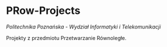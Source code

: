 # PRow-Projects
*Politechnika Poznańska - Wydział Informatyki i Telekomunikacji*

Projekty z przedmiotu Przetwarzanie Równoległe.
